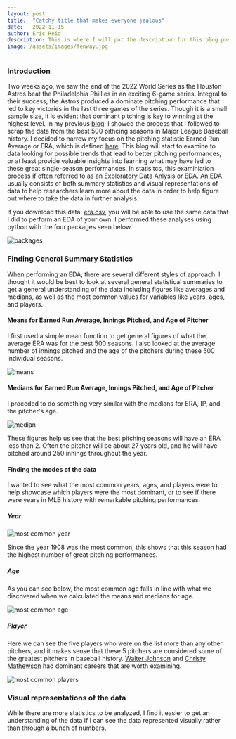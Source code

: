 ```yaml
---
layout: post
title:  "Catchy title that makes everyone jealous"
date:   2022-11-15
author: Eric Reid
description: This is where I will put the description for this blog post
image: /assets/images/fenway.jpg
---
```

### Introduction
Two weeks ago, we saw the end of the 2022 World Series as the Houston Astros beat the Philadelphia Phillies in an exciting 6-game series. Integral to their success, the Astros produced a dominate pitching performance that led to key victories in the last three games of the series. Though it is a small sample size, it is evident that dominant pitching is key to winning at the highest level. In my previous [blog](https://erictreid514.github.io/stat386-projects/2022/10/18/webscraping-blog.html), I showed the process that I followed to scrap the data from the best 500 pithcing seasons in Major League Baseball history. I decided to narrow my focus on the pitching statistic Earned Run Average or ERA, which is defined [here](https://www.mlb.com/glossary/standard-stats/earned-run-average). This blog will start to examine to data looking for possible trends that lead to better pitching performances, or at least provide valuable insights into learning what may have led to these great single-season performances. In statisitcs, this examiniation process if often referred to as an Exploratory Data Anlysis or EDA. An EDA usually consists of both summary statistics and visual representations of data to help researchers learn more about the data in order to help figure out where to take the data in further analysis.

If you download this data: [era.csv](https://github.com/erictreid514/stat386-projects/files/10023825/era.csv), you will be able to use the same data that I did to perform an EDA of your own. I performed these analyses using python with the four packages seen below.

![packages](https://user-images.githubusercontent.com/100799679/202241945-5b2c24e7-a640-4694-8471-c512636e84fe.jpg)

### Finding General Summary Statistics
When performing an EDA, there are several different styles of approach. I thought it would be best to look at several general statistical summaries to get a general understanding of the data including figures like averages and medians, as well as the most common values for variables like years, ages, and players.

#### Means for Earned Run Average, Innings Pitched, and Age of Pitcher
I first used a simple mean function to get general figures of what the average ERA was for the best 500 seasons. I also looked at the average number of innings pitched and the age of the pitchers during these 500 individual seasons.

![means](https://user-images.githubusercontent.com/100799679/202242534-5a6e870c-635e-4cdb-8d8f-5b1facb11d41.jpg)

#### Medians for Earned Run Average, Innings Pitched, and Age of Pitcher
I proceded to do something very similar with the medians for ERA, IP, and the pitcher's age.

![median](https://user-images.githubusercontent.com/100799679/202243117-75ab0167-b26b-4c1f-b707-49cc53bcf01b.jpg)

These figures help us see that the best pitching seasons will have an ERA less than 2. Often the pitcher will be about 27 years old, and he will have pitched around 250 innings throughout the year.

#### Finding the modes of the data
I wanted to see what the most common years, ages, and players were to help showcase which players were the most dominant, or to see if there were years in MLB history with remarkable pitching performances.

##### Year
![most common year](https://user-images.githubusercontent.com/100799679/202243734-c78b773c-b60c-4e00-866d-135148c975a0.jpg)

Since the year 1908 was the most common, this shows that this season had the highest number of great pitching performances.

##### Age
As you can see below, the most common age falls in line with what we discovered when we calculated the means and medians for age. 

![most common age](https://user-images.githubusercontent.com/100799679/202244037-2913398d-4b01-41b3-afcc-dbef3d0b62fc.jpg)

##### Player
Here we can see the five players who were on the list more than any other pitchers, and it makes sense that these 5 pitchers are considered some of the greatest pitchers in baseball history. [Walter Johnson](https://en.wikipedia.org/wiki/Walter_Johnson) and [Christy Mathewson](https://en.wikipedia.org/wiki/Christy_Mathewson) had dominant careers that are worth examining.

![most common players](https://user-images.githubusercontent.com/100799679/202244062-f8af7ff2-5c69-43bd-bad8-92230cbcde82.jpg)

### Visual representations of the data
While there are more statistics to be analyzed, I find it easier to get an understanding of the data if I can see the data represented visually rather than through a bunch of numbers.



